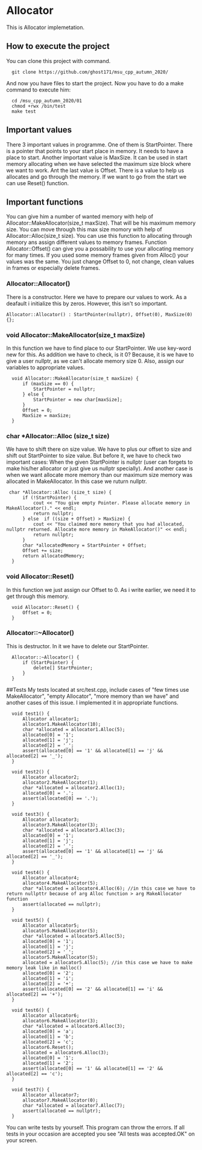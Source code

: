 # Allocator

This is Allocator implemetation. 
## How to execute the project
You can clone this project with command.
```
  git clone https://github.com/ghost171/msu_cpp_autumn_2020/
 ```
And now you have files to start  the project. Now you have to do a make command to execute him:
```
  cd /msu_cpp_autumn_2020/01
  chmod +rwx /bin/test
  make test
```
 
## Important values
There 3 important values in programme. One of them is StartPointer. There is a pointer that points to your start place in memory. 
It needs to have a place to start. 
Another important value is MaxSize. It can be used in start memory allocating when we have selected the maximum size block where we want to work.
Ant the last value is Offset. There is a value to help us allocates and go through the memory. If we want to go from the start we can use Reset() function.

## Important functions

You can give him a number of wanted memory with help of Allocator::MakeAllocator(size_t maxSize). That will be his maximum memory size.
You can move through this max size momory with help of Allocator::Alloc(size_t size). You can use this function to allocating through memory ans assign different values to memory frames.
Function Allocator::Offset() can give you a possability to use your allocating memory for many times.
If you used some memory frames given from Alloc() your values was the same. You just change Offset to 0, not change, clean values in frames or especially delete frames.

### Allocator::Allocator()
There is a constructor. Here we have to prepare our values to work. As a deafault i initialize this  by zeros. However, this isn't so important.

  ```Allocator::Allocator() : StartPointer(nullptr), Offset(0), MaxSize(0) {}; ```

### void Allocator::MakeAllocator(size_t maxSize)
In this function we have to find place to our StartPointer. We use key-word new for this. 
As addition we have to check, is it 0? Because, it is we have to give a user nullptr, as we can't allocate memory size 0.
Also, assign our variables to appropriate values.
```
  void Allocator::MakeAllocator(size_t maxSize) {
      if (maxSize == 0) {
          StartPointer = nullptr;
      } else {
          StartPointer = new char[maxSize];
      }
      Offset = 0;
      MaxSize = maxSize;
  }
```
### char *Allocator::Alloc (size_t size)
We have to shift there on size value. We have to plus our offset to size and shift out StartPointer to size value.
But before it, we have to check two important cases: When the given StartPointer is nullptr (user can forgets to make his/her allocator or just give us nullptr specially).
And another case is when we want allocate more memory than our maximum size memory was allocated in MakeAllocator. In this case we ruturn nullptr.
```
 char *Allocator::Alloc (size_t size) {
      if (!StartPointer) {
          cout << "You give empty Pointer. Please allocate memory in MakeAllocator()." << endl;
          return nullptr;
      } else  if ((size + Offset) > MaxSize) {
          cout << "You claimed more memory that you had allocated, nullptr returned. Allocate more memory in MakeAllocator()" << endl;
          return nullptr;
      }
      char *allocatedMemory = StartPointer + Offset;
      Offset += size;
      return allocatedMemory;
  }
```
### void Allocator::Reset() 

In this function we just assign our Offset to 0. As i write earlier, we need it to get through this memory. 
```
  void Allocator::Reset() {
      Offset = 0;
  }
```
### Allocator::~Allocator() 
This is destructor. In it we have to delete our StartPointer.
```
  Allocator::~Allocator() {
      if (StartPointer) {
          delete[] StartPointer;
      }
  }
```
##Tests
My tests located at src/test.cpp, include cases of "few times use MakeAllocator", "empty Allocator", "more memory than we have" and another cases of this issue. 
I implemented it in appropriate functions.
```
  void test1() {
      Allocator allocator1;
      allocator1.MakeAllocator(10);
      char *allocated = allocator1.Alloc(5);
      allocated[0] = '1';
      allocated[1] = 'j';
      allocated[2] = '_';
      assert(allocated[0] == '1' && allocated[1] == 'j' && allocated[2] == '_');
  }

  void test2() {
      Allocator allocator2;
      allocator2.MakeAllocator(1);
      char *allocated = allocator2.Alloc(1);
      allocated[0] = '.';
      assert(allocated[0] == '.');
  }

  void test3() {
      Allocator allocator3;
      allocator3.MakeAllocator(3);
      char *allocated = allocator3.Alloc(3);
      allocated[0] = '1';
      allocated[1] = 'j';
      allocated[2] = '_';
      assert(allocated[0] == '1' && allocated[1] == 'j' && allocated[2] == '_');
  }

  void test4() {
      Allocator allocator4;
      allocator4.MakeAllocator(5);
      char *allocated = allocator4.Alloc(6); //in this case we have to return nullpttr because of arg Alloc function > arg MakeAllocator function
      assert(allocated == nullptr);
  } 

  void test5() {
      Allocator allocator5;
      allocator5.MakeAllocator(5);
      char *allocated = allocator5.Alloc(5);
      allocated[0] = '1';
      allocated[1] = 'j';
      allocated[2] = '_';
      allocator5.MakeAllocator(5);
      allocated = allocator5.Alloc(5); //in this case we have to make memory leak like in malloc()
      allocated[0] = '2';
      allocated[1] = 'i';
      allocated[2] = '+';
      assert(allocated[0] == '2' && allocated[1] == 'i' && allocated[2] == '+');
  }

  void test6() {
      Allocator allocator6;
      allocator6.MakeAllocator(3);
      char *allocated = allocator6.Alloc(3);
      allocated[0] = 'a';
      allocated[1] = 'b';
      allocated[2] = 'c';
      allocator6.Reset();
      allocated = allocator6.Alloc(3); 
      allocated[0] = '1';
      allocated[1] = '2';
      assert(allocated[0] == '1' && allocated[1] == '2' && allocated[2] == 'c');
  }

  void test7() {
      Allocator allocator7;
      allocator7.MakeAllocator(0);
      char *allocated = allocator7.Alloc(7);
      assert(allocated == nullptr);
  }
```
You can write tests by yourself. This program can throw the errors. If all tests in your occasion are accepted you see "All tests was accepted.OK" on your screen.
  
